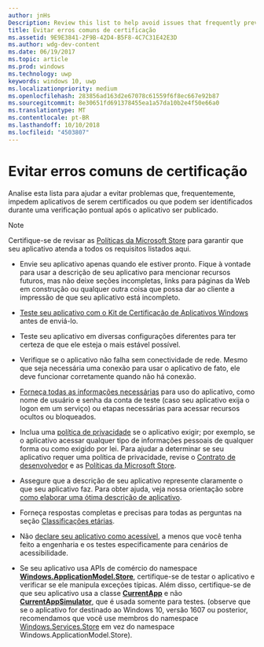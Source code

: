 ```yaml
---
author: jnHs
Description: Review this list to help avoid issues that frequently prevent apps from getting certified, or that might be identified during a spot check after the app is published.
title: Evitar erros comuns de certificação
ms.assetid: 9E9E3841-2F9B-42D4-B5F8-4C7C31E42E3D
ms.author: wdg-dev-content
ms.date: 06/19/2017
ms.topic: article
ms.prod: windows
ms.technology: uwp
keywords: windows 10, uwp
ms.localizationpriority: medium
ms.openlocfilehash: 283856ad163d2e67078c61559f6f8ec667e92b87
ms.sourcegitcommit: 8e30651fd691378455ea1a57da10b2e4f50e66a0
ms.translationtype: MT
ms.contentlocale: pt-BR
ms.lasthandoff: 10/10/2018
ms.locfileid: "4503807"
---
```

# <a name="avoid-common-certification-failures"></a>Evitar erros comuns de certificação


Analise esta lista para ajudar a evitar problemas que, frequentemente, impedem aplicativos de serem certificados ou que podem ser identificados durante uma verificação pontual após o aplicativo ser publicado.

> [!NOTE]
> Certifique-se de revisar as [Políticas da Microsoft Store](https://docs.microsoft.com/legal/windows/agreements/store-policies) para garantir que seu aplicativo atenda a todos os requisitos listados aqui.

-   Envie seu aplicativo apenas quando ele estiver pronto. Fique à vontade para usar a descrição de seu aplicativo para mencionar recursos futuros, mas não deixe seções incompletas, links para páginas da Web em construção ou qualquer outra coisa que possa dar ao cliente a impressão de que seu aplicativo está incompleto.

-   [Teste seu aplicativo com o Kit de Certificação de Aplicativos Windows](../debug-test-perf/windows-app-certification-kit.md) antes de enviá-lo.

-   Teste seu aplicativo em diversas configurações diferentes para ter certeza de que ele esteja o mais estável possível.

-   Verifique se o aplicativo não falha sem conectividade de rede. Mesmo que seja necessária uma conexão para usar o aplicativo de fato, ele deve funcionar corretamente quando não há conexão.

-   [Forneça todas as informações necessárias](notes-for-certification.md) para uso do aplicativo, como nome de usuário e senha da conta de teste (caso seu aplicativo exija o logon em um serviço) ou etapas necessárias para acessar recursos ocultos ou bloqueados.

-   Inclua uma [política de privacidade](create-app-store-listings.md#privacy-policy) se o aplicativo exigir; por exemplo, se o aplicativo acessar qualquer tipo de informações pessoais de qualquer forma ou como exigido por lei. Para ajudar a determinar se seu aplicativo requer uma política de privacidade, revise o [Contrato de desenvolvedor](https://docs.microsoft.com/legal/windows/agreements/app-developer-agreement) e as [Políticas da Microsoft Store](https://docs.microsoft.com/legal/windows/agreements/store-policies).

-   Assegure que a descrição de seu aplicativo represente claramente o que seu aplicativo faz. Para obter ajuda, veja nossa orientação sobre [como elaborar uma ótima descrição de aplicativo](write-a-great-app-description.md).

-   Forneça respostas completas e precisas para todas as perguntas na seção [Classificações etárias](age-ratings.md).

-   Não [declare seu aplicativo como acessível](app-declarations.md#this-app-has-been-tested-to-meet-accessibility-guidelines), a menos que você tenha feito a engenharia e os testes especificamente para cenários de acessibilidade.

-   Se seu aplicativo usa APIs de comércio do namespace [**Windows.ApplicationModel.Store**](https://docs.microsoft.com/uwp/api/Windows.ApplicationModel.Store), certifique-se de testar o aplicativo e verificar se ele manipula exceções típicas. Além disso, certifique-se de que seu aplicativo usa a classe [**CurrentApp**](https://docs.microsoft.com/uwp/api/Windows.ApplicationModel.Store.CurrentApp) e não [**CurrentAppSimulator**](https://docs.microsoft.com/uwp/api/Windows.ApplicationModel.Store.CurrentAppSimulator), que é usada somente para testes. (observe que se o aplicativo for destinado ao Windows 10, versão 1607 ou posterior, recomendamos que você use membros do namespace [Windows.Services.Store](https://docs.microsoft.com/uwp/api/windows.services.store) em vez do namespace Windows.ApplicationModel.Store).


 

 




